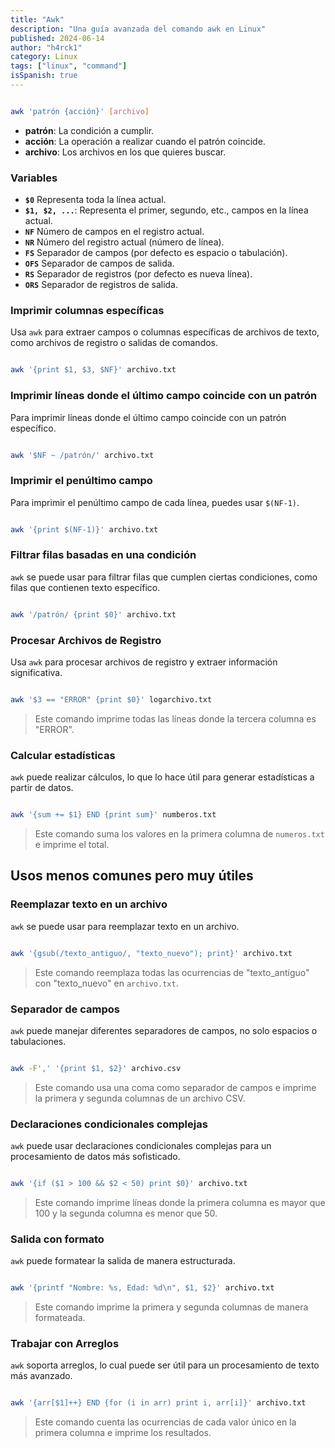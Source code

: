 ```yaml
---
title: "Awk"
description: "Una guía avanzada del comando awk en Linux"
published: 2024-06-14
author: "h4rck1"
category: Linux
tags: ["linux", "command"]
isSpanish: true
---
```


```bash

awk 'patrón {acción}' [archivo]
```

- **patrón**: La condición a cumplir.
- **acción**: La operación a realizar cuando el patrón coincide.
- **archivo**: Los archivos en los que quieres buscar.

### Variables

- **`$0`** Representa toda la línea actual.
- **`$1, $2, ...`**: Representa el primer, segundo, etc., campos en la línea actual.
- **`NF`** Número de campos en el registro actual.
- **`NR`** Número del registro actual (número de línea).
- **`FS`** Separador de campos (por defecto es espacio o tabulación).
- **`OFS`** Separador de campos de salida.
- **`RS`** Separador de registros (por defecto es nueva línea).
- **`ORS`** Separador de registros de salida.

### Imprimir columnas específicas

Usa `awk` para extraer campos o columnas específicas de archivos de texto, como archivos de registro o salidas de comandos.

```bash

awk '{print $1, $3, $NF}' archivo.txt
```

### Imprimir líneas donde el último campo coincide con un patrón

Para imprimir líneas donde el último campo coincide con un patrón específico.

```bash

awk '$NF ~ /patrón/' archivo.txt
```

### Imprimir el penúltimo campo

Para imprimir el penúltimo campo de cada línea, puedes usar `$(NF-1)`.

```bash

awk '{print $(NF-1)}' archivo.txt
```

### Filtrar filas basadas en una condición

`awk` se puede usar para filtrar filas que cumplen ciertas condiciones, como filas que contienen texto específico.

```bash

awk '/patrón/ {print $0}' archivo.txt
```

### Procesar Archivos de Registro

Usa `awk` para procesar archivos de registro y extraer información significativa.

```bash

awk '$3 == "ERROR" {print $0}' logarchivo.txt
```

> Este comando imprime todas las líneas donde la tercera columna es "ERROR".

### Calcular estadísticas

`awk` puede realizar cálculos, lo que lo hace útil para generar estadísticas a partir de datos.

```bash

awk '{sum += $1} END {print sum}' numberos.txt
```

> Este comando suma los valores en la primera columna de `numeros.txt` e imprime el total.

## Usos menos comunes pero muy útiles

### Reemplazar texto en un archivo

`awk` se puede usar para reemplazar texto en un archivo.

```bash

awk '{gsub(/texto_antiguo/, "texto_nuevo"); print}' archivo.txt
```

> Este comando reemplaza todas las ocurrencias de "texto_antiguo" con "texto_nuevo" en `archivo.txt`.

### Separador de campos

`awk` puede manejar diferentes separadores de campos, no solo espacios o tabulaciones.

```bash

awk -F',' '{print $1, $2}' archivo.csv
```

> Este comando usa una coma como separador de campos e imprime la primera y segunda columnas de un archivo CSV.

### Declaraciones condicionales complejas

`awk` puede usar declaraciones condicionales complejas para un procesamiento de datos más sofisticado.

```bash

awk '{if ($1 > 100 && $2 < 50) print $0}' archivo.txt
```

> Este comando imprime líneas donde la primera columna es mayor que 100 y la segunda columna es menor que 50.

### Salida con formato

`awk` puede formatear la salida de manera estructurada.

```bash

awk '{printf "Nombre: %s, Edad: %d\n", $1, $2}' archivo.txt
```

> Este comando imprime la primera y segunda columnas de manera formateada.

### Trabajar con Arreglos

`awk` soporta arreglos, lo cual puede ser útil para un procesamiento de texto más avanzado.

```bash

awk '{arr[$1]++} END {for (i in arr) print i, arr[i]}' archivo.txt
```

> Este comando cuenta las ocurrencias de cada valor único en la primera columna e imprime los resultados.
